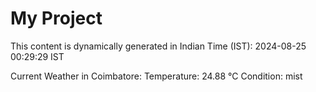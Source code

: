 # My Project

This content is dynamically generated in Indian Time (IST): 2024-08-25 00:29:29 IST


Current Weather in Coimbatore:
Temperature: 24.88 °C
Condition: mist
